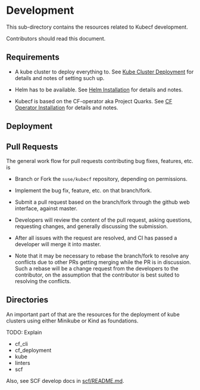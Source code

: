 # Development

This sub-directory contains the resources related to Kubecf development.

Contributors should read this document.

## Requirements

  - A kube cluster to deploy everything to.
    See [Kube Cluster Deployment](kube.md) for details and notes of
    setting such up.

  - Helm has to be available.
    See [Helm Installation](helm.md) for details and notes.

  - Kubecf is based on the CF-operator aka Project Quarks.
    See [CF Operator Installation](cf-operator.md) for details and notes.

## Deployment



## Pull Requests

The general work flow for pull requests contributing bug fixes,
features, etc. is

  - Branch or Fork the `suse/kubecf` repository, depending on
    permissions.

  - Implement the bug fix, feature, etc. on that branch/fork.

  - Submit a pull request based on the branch/fork through the github
    web interface, against master.

  - Developers will review the content of the pull request, asking
    questions, requesting changes, and generally discussing the
    submission.

  - After all issues with the request are resolved, and CI has passed
    a developer will merge it into master.

  - Note that it may be necessary to rebase the branch/fork to resolve
    any conflicts due to other PRs getting merging while the PR is in
    discussion. Such a rebase will be a change request from the
    developers to the contributor, on the assumption that the
    contributor is best suited to resolving the conflicts.

## Directories

An important part of that are the resources for the deployment of kube
clusters using either Minikube or Kind as foundations.

TODO: Explain
  - cf_cli
  - cf_deployment
  - kube
  - linters
  - scf

Also, see SCF develop docs in [scf/README.md](scf/README.md).

